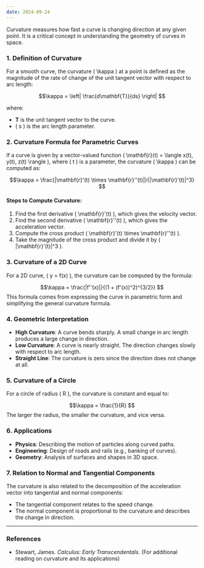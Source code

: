 ```yaml
---
date: 2024-09-24
---
```


Curvature measures how fast a curve is changing direction at any given point. It is a critical concept in understanding the geometry of curves in space.

### 1. **Definition of Curvature**

For a smooth curve, the curvature \( \kappa \) at a point is defined as the magnitude of the rate of change of the unit tangent vector with respect to arc length:

$$\kappa = \left| \frac{d\mathbf{T}}{ds} \right|
$$

where:
- $\mathbf{T}$ is the unit tangent vector to the curve.
- \( s \) is the arc length parameter.

### 2. **Curvature Formula for Parametric Curves**

If a curve is given by a vector-valued function \( \mathbf{r}(t) = \langle x(t), y(t), z(t) \rangle \), where \( t \) is a parameter, the curvature \( \kappa \) can be computed as:

$$\kappa = \frac{|\mathbf{r}'(t) \times \mathbf{r}''(t)|}{|\mathbf{r}'(t)|^3}
$$
#### Steps to Compute Curvature:
1. Find the first derivative \( \mathbf{r}'(t) \), which gives the velocity vector.
2. Find the second derivative \( \mathbf{r}''(t) \), which gives the acceleration vector.
3. Compute the cross product \( \mathbf{r}'(t) \times \mathbf{r}''(t) \).
4. Take the magnitude of the cross product and divide it by \( |\mathbf{r}'(t)|^3 \).

### 3. **Curvature of a 2D Curve**

For a 2D curve, \( y = f(x) \), the curvature can be computed by the formula:

$$\kappa = \frac{|f''(x)|}{(1 + (f'(x))^2)^{3/2}}
$$
This formula comes from expressing the curve in parametric form and simplifying the general curvature formula.

### 4. **Geometric Interpretation**

- **High Curvature**: A curve bends sharply. A small change in arc length produces a large change in direction.
- **Low Curvature**: A curve is nearly straight. The direction changes slowly with respect to arc length.
- **Straight Line**: The curvature is zero since the direction does not change at all.

### 5. **Curvature of a Circle**

For a circle of radius \( R \), the curvature is constant and equal to:

$$\kappa = \frac{1}{R}
$$
The larger the radius, the smaller the curvature, and vice versa.

### 6. **Applications**

- **Physics**: Describing the motion of particles along curved paths.
- **Engineering**: Design of roads and rails (e.g., banking of curves).
- **Geometry**: Analysis of surfaces and shapes in 3D space.

### 7. **Relation to Normal and Tangential Components**

The curvature is also related to the decomposition of the acceleration vector into tangential and normal components:
- The tangential component relates to the speed change.
- The normal component is proportional to the curvature and describes the change in direction.

---

### References
- Stewart, James. *Calculus: Early Transcendentals*. (For additional reading on curvature and its applications)